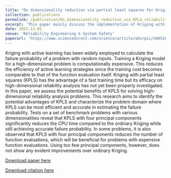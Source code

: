 ```yaml
---
title: "On dimensionality reduction via partial least squares for Kriging-based reliability analysis with active learning"
collection: publications
permalink: /publication/On_dimensionality_reduction_via_KPLS_reliability_analysis_with_active_learning
excerpt: 'This paper mainly discuss the implementation of Kriging with Partial Least Square for reliability analysis.'
date: 2021-11-01
venue: 'Reliability Engineering & System Safety'
paperurl: 'https://www.sciencedirect.com/science/article/abs/pii/S0951832021003677'
---
```

Kriging with active learning has been widely employed to calculate the failure probability of a problem with random inputs. Training a Kriging model for a high-dimensional problem is computationally expensive. This reduces the efficiency of active learning strategies since the training cost becomes comparable to that of the function evaluation itself. Kriging with partial least squares (KPLS) has the advantage of a fast training time but its efficacy on high-dimensional reliability analysis has not yet been properly investigated. In this paper, we assess the potential benefits of KPLS for solving high-dimensional reliability analysis problems. This research aims to identify the potential advantages of KPLS and characterize the problem domain where KPLS can be most efficient and accurate in estimating the failure probability. Tests on a set of benchmark problems with various dimensionalities reveal that KPLS with four principal components significantly reduces the CPU time compared to the ordinary Kriging while still achieving accurate failure probability. In some problems, it is also observed that KPLS with four principal components reduces the number of function evaluations, which will be beneficial for problems with expensive function evaluations. Using too few principal components, however, does not show any evident improvements over ordinary Kriging.

[Download paper here](https://www.sciencedirect.com/science/article/abs/pii/S0951832021003677)

[Download citation here](https://www.sciencedirect.com/science/article/abs/pii/S0951832021003677)
